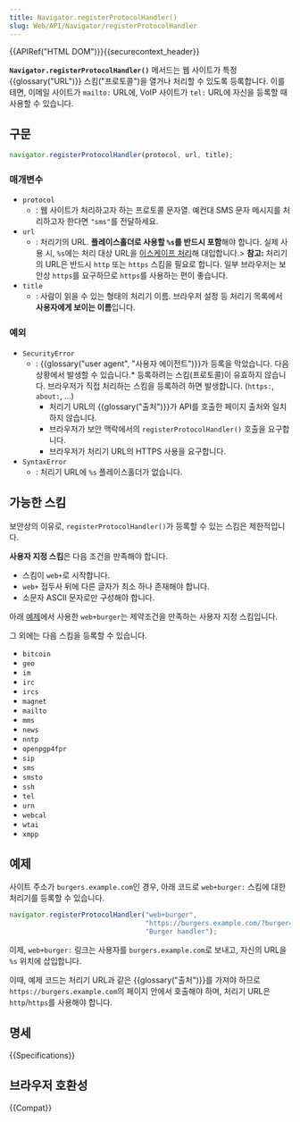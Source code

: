 ```yaml
---
title: Navigator.registerProtocolHandler()
slug: Web/API/Navigator/registerProtocolHandler
---
```


{{APIRef("HTML DOM")}}{{securecontext_header}}

**`Navigator.registerProtocolHandler()`** 메서드는 웹 사이트가 특정 {{glossary("URL")}} 스킴("프로토콜")을 열거나 처리할 수 있도록 등록합니다. 이를테면, 이메일 사이트가 `mailto:` URL에, VoIP 사이트가 `tel:` URL에 자신을 등록할 때 사용할 수 있습니다.

## 구문

```js
navigator.registerProtocolHandler(protocol, url, title);
```

### 매개변수

- `protocol`
  - : 웹 사이트가 처리하고자 하는 프로토콜 문자열. 예컨대 SMS 문자 메시지를 처리하고자 한다면 `"sms"`를 전달하세요.
- `url`
  - : 처리기의 URL. **플레이스홀더로 사용할 `%s`를 반드시 포함**해야 합니다. 실제 사용 시, `%s`에는 처리 대상 URL을 [이스케이프 처리](/ko/docs/Web/JavaScript/Reference/Global_Objects/encodeURIComponent)해 대입합니다.> **참고:** 처리기의 URL은 반드시 `http` 또는 `https` 스킴을 필요로 합니다. 일부 브라우저는 보안상 `https`를 요구하므로 `https`를 사용하는 편이 좋습니다.
- `title`
  - : 사람이 읽을 수 있는 형태의 처리기 이름. 브라우저 설정 등 처리기 목록에서 **사용자에게 보이는 이름**입니다.

### 예외

- `SecurityError`
  - : {{glossary("user agent", "사용자 에이전트")}}가 등록을 막았습니다. 다음 상황에서 발생할 수 있습니다.\* 등록하려는 스킴(프로토콜)이 유효하지 않습니다. 브라우저가 직접 처리하는 스킴을 등록하려 하면 발생합니다. (`https:`, `about:`, ...)
    - 처리기 URL의 {{glossary("출처")}}가 API를 호출한 페이지 출처와 일치하지 않습니다.
    - 브라우저가 보안 맥락에서의 `registerProtocolHandler()` 호출을 요구합니다.
    - 브라우저가 처리기 URL의 HTTPS 사용을 요구합니다.
- `SyntaxError`
  - : 처리기 URL에 `%s` 플레이스홀더가 없습니다.

## 가능한 스킴

보안상의 이유로, `registerProtocolHandler()`가 등록할 수 있는 스킴은 제한적입니다.

**사용자 지정 스킴**은 다음 조건을 만족해야 합니다.

- 스킴이 `web+`로 시작합니다.
- `web+` 접두사 뒤에 다른 글자가 최소 하나 존재해야 합니다.
- 소문자 ASCII 문자로만 구성해야 합니다.

아래 [예제](#예제)에서 사용한 `web+burger`는 제약조건을 만족하는 사용자 지정 스킴입니다.

그 외에는 다음 스킴을 등록할 수 있습니다.

- `bitcoin`
- `geo`
- `im`
- `irc`
- `ircs`
- `magnet`
- `mailto`
- `mms`
- `news`
- `nntp`
- `openpgp4fpr`
- `sip`
- `sms`
- `smsto`
- `ssh`
- `tel`
- `urn`
- `webcal`
- `wtai`
- `xmpp`

## 예제

사이트 주소가 `burgers.example.com`인 경우, 아래 코드로 `web+burger:` 스킴에 대한 처리기를 등록할 수 있습니다.

```js
navigator.registerProtocolHandler("web+burger",
                                  "https://burgers.example.com/?burger=%s",
                                  "Burger handler");
```

이제, `web+burger:` 링크는 사용자를 `burgers.example.com`로 보내고, 자신의 URL을 `%s` 위치에 삽입합니다.

이때, 예제 코드는 처리기 URL과 같은 {{glossary("출처")}}를 가져야 하므로 `https://burgers.example.com`의 페이지 안에서 호출해야 하며, 처리기 URL은 `http`/`https`를 사용해야 합니다.

## 명세

{{Specifications}}

## 브라우저 호환성

{{Compat}}
